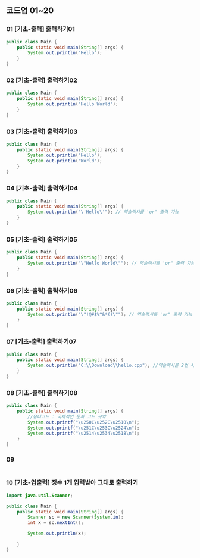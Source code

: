 ## 코드업 01~20

### 01 **[기초-출력] 출력하기01**

```java
public class Main {
    public static void main(String[] args) {
        System.out.println("Hello");
    }
}
```

### 02 **[기초-출력] 출력하기02**

```java
public class Main {
    public static void main(String[] args) {
        System.out.println("Hello World");
    }
}
```

### 03 **[기초-출력] 출력하기03**

```java
public class Main {
    public static void main(String[] args) {
        System.out.println("Hello");
        System.out.println("World");
    }
}
```

### 04 **[기초-출력] 출력하기04**

```java
public class Main {
    public static void main(String[] args) {
        System.out.println("\'Hello\'"); // 역슬랙시를 'or" 출력 가능
    }
}
```

### 05 **[기초-출력] 출력하기05**

```java
public class Main {
    public static void main(String[] args) {
        System.out.println("\"Hello World\""); // 역슬랙시를 'or" 출력 가능
    }
}
```

### 06 **[기초-출력] 출력하기06**

```java
public class Main {
    public static void main(String[] args) {
        System.out.println("\"!@#$%^&*()\""); // 역슬랙시를 'or" 출력 가능
    }
}
```

### 07 **[기초-출력] 출력하기07**

```java
public class Main {
    public static void main(String[] args) {
        System.out.println("C:\\Download\\hello.cpp"); //역슬랙시를 2번 사용 / 하나 출력 가능
    }
}
```

### 08  **[기초-출력] 출력하기08**

```java
public class Main {
    public static void main(String[] args) {
        //유니코드 : 국제적인 문자 코드 규약
        System.out.printf("\u250C\u252C\u2510\n");
        System.out.printf("\u251C\u253C\u2524\n");
        System.out.printf("\u2514\u2534\u2518\n");
    }
}
```

### 09

```java

```

### 10 **[기초-입출력] 정수 1개 입력받아 그대로 출력하기** 

```java
import java.util.Scanner;

public class Main {
    public static void main(String[] args) {
        Scanner sc = new Scanner(System.in);
        int x = sc.nextInt();

        System.out.println(x);

    }
}
```

